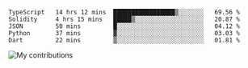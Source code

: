 <!--START_SECTION:waka-->
```text
TypeScript   14 hrs 12 mins  █████████████████▒░░░░░░░   69.56 % 
Solidity     4 hrs 15 mins   █████▒░░░░░░░░░░░░░░░░░░░   20.87 % 
JSON         50 mins         █░░░░░░░░░░░░░░░░░░░░░░░░   04.12 % 
Python       37 mins         ▓░░░░░░░░░░░░░░░░░░░░░░░░   03.03 % 
Dart         22 mins         ▒░░░░░░░░░░░░░░░░░░░░░░░░   01.81 % 
```
<!--END_SECTION:waka-->
<img src="https://github-readme-streak-stats.herokuapp.com/?user=pahas&theme=white" alt="My contributions" />

